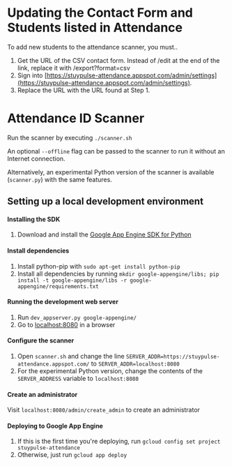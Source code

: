 # Updating the Contact Form and Students listed in Attendance

To add new students to the attendance scanner, you must..
1) Get the URL of the CSV contact form. Instead of /edit at the end of the link, replace it with /export?format=csv
2) Sign into [https://stuypulse-attendance.appspot.com/admin/settings](https://stuypulse-attendance.appspot.com/admin/settings).
3) Replace the URL with the URL found at Step 1.

# Attendance ID Scanner

Run the scanner by executing `./scanner.sh`

An optional `--offline` flag can be passed to the scanner to run it without an Internet connection.

Alternatively, an experimental Python version of the scanner is available (`scanner.py`) with the same features.

## Setting up a local development environment
#### Installing the SDK
1) Download and install the [Google App Engine SDK for Python](https://cloud.google.com/appengine/docs/standard/python/download)
#### Install dependencies
1) Install python-pip with `sudo apt-get install python-pip`
2) Install all dependencies by running `mkdir google-appengine/libs; pip install -t google-appengine/libs -r google-appengine/requirements.txt`
#### Running the development web server
1) Run `dev_appserver.py google-appengine/`
2) Go to [localhost:8080](http://localhost:8080) in a browser
#### Configure the scanner
1) Open `scanner.sh` and change the line `SERVER_ADDR=https://stuypulse-attendance.appspot.com/` to `SERVER_ADDR=localhost:8080`
2) For the experimental Python version, change the contents of the `SERVER_ADDRESS` variable to `localhost:8080`
#### Create an administrator
Visit `localhost:8080/admin/create_admin` to create an administrator
#### Deploying to Google App Engine
1) If this is the first time you're deploying, run `gcloud config set project stuypulse-attendance`
2) Otherwise, just run `gcloud app deploy`
